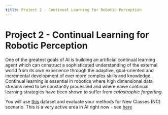 ```yaml
---
title: Project 2 - Continual Learning for Robotic Perception
---
```


# Project 2 - Continual Learning for Robotic Perception

One of the greatest goals of AI is building an artificial continual learning agent which can construct a sophisticated understanding of the external world from its own experience through the adaptive, goal-oriented and incremental development of ever more complex skills and knowledge. Continual learning is essential in robotics where high dimensional data streams need to be constantly processed and where naïve continual learning strategies have been shown to suffer from _catastrophic forgetting_. 

You will use [this](https://vlomonaco.github.io/core50/index.html) dataset and evaluate your methods for New Classes (NC) scenario. This is a very active area in AI right now - see [here](https://sites.google.com/view/clvision2020/challenge?authuser=0)
 